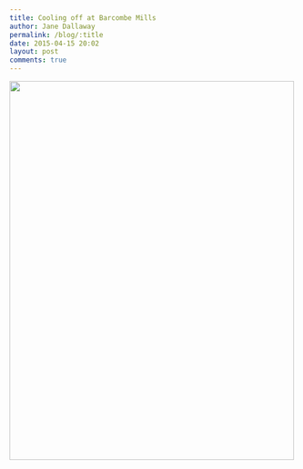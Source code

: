 ```yaml
---
title: Cooling off at Barcombe Mills
author: Jane Dallaway
permalink: /blog/:title
date: 2015-04-15 20:02
layout: post
comments: true
---
```


<div><a href="http://static.skitters.dallaway.com/Stp_FullSizeRender.jpg"><img src="http://static.skitters.dallaway.com/Stp_thumb_FullSizeRender.jpg" width="500" height="667"/></a></div>



  




      
